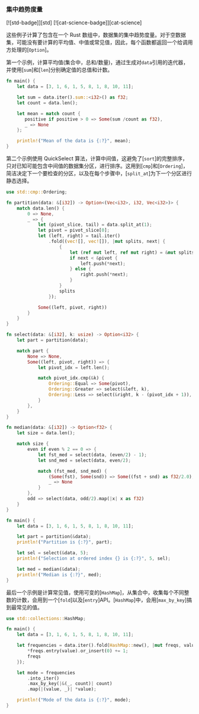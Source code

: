 ### 集中趋势度量

[![std-badge]][std] [![cat-science-badge]][cat-science]

这些例子计算了包含在一个 Rust 数组中，数据集的集中趋势度量。对于空数据集，可能没有要计算的平均值、中值或常见值，因此，每个函数都返回一个给调用方处理的[`Option`]。

第一个示例，计算平均值(集合中，总和/数量)，通过生成对`data`引用的迭代器，并使用[`sum`]和[`len`]分别确定值的总值和计数。

```rust
fn main() {
    let data = [3, 1, 6, 1, 5, 8, 1, 8, 10, 11];

    let sum = data.iter().sum::<i32>() as f32;
    let count = data.len();

    let mean = match count {
       positive if positive > 0 => Some(sum /count as f32),
       _ => None
    };

    println!("Mean of the data is {:?}", mean);
}
```

第二个示例使用 QuickSelect 算法，计算中间值，这避免了[`sort`]的完整排序，只对已知可能包含中间值的数据集分区，进行排序。这用到[`cmp`]和[`Ordering`]，简洁决定下一个要检查的分区，以及在每个步骤中，[`split_at`]为下一个分区进行静态选择。

```rust
use std::cmp::Ordering;

fn partition(data: &[i32]) -> Option<(Vec<i32>, i32, Vec<i32>)> {
    match data.len() {
        0 => None,
        _ => {
            let (pivot_slice, tail) = data.split_at(1);
            let pivot = pivot_slice[0];
            let (left, right) = tail.iter()
                .fold((vec![], vec![]), |mut splits, next| {
                    {
                        let (ref mut left, ref mut right) = &mut splits;
                        if next < &pivot {
                            left.push(*next);
                        } else {
                            right.push(*next);
                        }
                    }
                    splits
                });

            Some((left, pivot, right))
        }
    }
}

fn select(data: &[i32], k: usize) -> Option<i32> {
    let part = partition(data);

    match part {
        None => None,
        Some((left, pivot, right)) => {
            let pivot_idx = left.len();

            match pivot_idx.cmp(&k) {
                Ordering::Equal => Some(pivot),
                Ordering::Greater => select(&left, k),
                Ordering::Less => select(&right, k - (pivot_idx + 1)),
            }
        },
    }
}

fn median(data: &[i32]) -> Option<f32> {
    let size = data.len();

    match size {
        even if even % 2 == 0 => {
            let fst_med = select(data, (even/2) - 1);
            let snd_med = select(data, even/2);

            match (fst_med, snd_med) {
                (Some(fst), Some(snd)) => Some((fst + snd) as f32/2.0),
                _ => None
            }
        },
        odd => select(data, odd/2).map(|x| x as f32)
    }
}

fn main() {
    let data = [3, 1, 6, 1, 5, 8, 1, 8, 10, 11];

    let part = partition(&data);
    println!("Partition is {:?}", part);

    let sel = select(&data, 5);
    println!("Selection at ordered index {} is {:?}", 5, sel);

    let med = median(&data);
    println!("Median is {:?}", med);
}
```

最后一个示例是计算常见值，使用可变的[`HashMap`]，从集合中，收集每个不同整数的计数，会用到一个[`fold`]以及[`entry`]API。[`HashMap`]中，会用[`max_by_key`]搞到最常见的值。

```rust
use std::collections::HashMap;

fn main() {
    let data = [3, 1, 6, 1, 5, 8, 1, 8, 10, 11];

    let frequencies = data.iter().fold(HashMap::new(), |mut freqs, value| {
        *freqs.entry(value).or_insert(0) += 1;
        freqs
    });

    let mode = frequencies
        .into_iter()
        .max_by_key(|&(_, count)| count)
        .map(|(value, _)| *value);

    println!("Mode of the data is {:?}", mode);
}
```

[option]: https://doc.rust-lang.org/std/option/enum.Option.html
[sum]: https://doc.rust-lang.org/std/iter/trait.Iterator.html#method.sum
[len]: https://doc.rust-lang.org/std/primitive.slice.html#method.len
[sort]: https://doc.rust-lang.org/std/primitive.slice.html#method.sort
[cmp]: https://doc.rust-lang.org/beta/std/cmp/trait.Ord.html#tymethod.cmp
[ordering]: https://doc.rust-lang.org/beta/std/cmp/enum.Ordering.html
[split_at]: https://doc.rust-lang.org/std/primitive.slice.html#method.split_at
[hashmap]: https://doc.rust-lang.org/std/collections/struct.HashMap.html
[fold]: https://doc.rust-lang.org/std/iter/trait.Iterator.html#method.fold
[entry]: https://doc.rust-lang.org/std/collections/hash_map/enum.Entry.html
[max_by_key]: https://doc.rust-lang.org/std/iter/trait.Iterator.html#method.max_by_key
